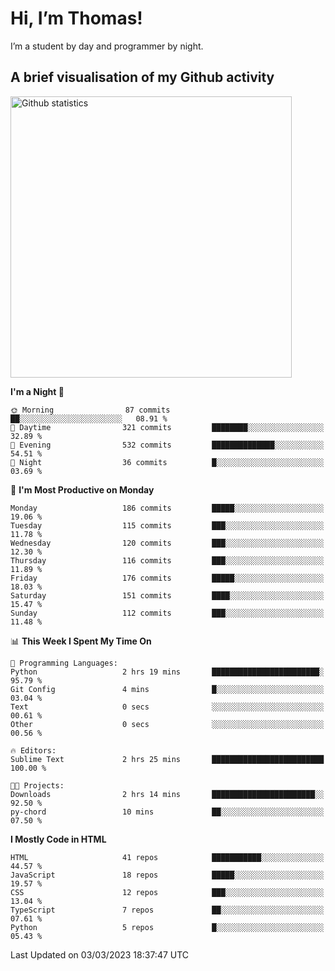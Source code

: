 # Hi, I’m Thomas!
I’m a student by day and programmer by night.

## A brief visualisation of my Github activity

<img title="My Github statistics" alt="Github statistics" width="450px" src="https://github-readme-stats.vercel.app/api?username=thomasrettig&show_icons=true&include_all_commits=true&count_private=true&&hide=issues&theme=tokyonight&border_radius=6px"/>

<!--START_SECTION:waka-->
**I'm a Night 🦉** 

```text
🌞 Morning                87 commits          ██░░░░░░░░░░░░░░░░░░░░░░░   08.91 % 
🌆 Daytime                321 commits         ████████░░░░░░░░░░░░░░░░░   32.89 % 
🌃 Evening                532 commits         ██████████████░░░░░░░░░░░   54.51 % 
🌙 Night                  36 commits          █░░░░░░░░░░░░░░░░░░░░░░░░   03.69 % 
```
📅 **I'm Most Productive on Monday** 

```text
Monday                   186 commits         █████░░░░░░░░░░░░░░░░░░░░   19.06 % 
Tuesday                  115 commits         ███░░░░░░░░░░░░░░░░░░░░░░   11.78 % 
Wednesday                120 commits         ███░░░░░░░░░░░░░░░░░░░░░░   12.30 % 
Thursday                 116 commits         ███░░░░░░░░░░░░░░░░░░░░░░   11.89 % 
Friday                   176 commits         █████░░░░░░░░░░░░░░░░░░░░   18.03 % 
Saturday                 151 commits         ████░░░░░░░░░░░░░░░░░░░░░   15.47 % 
Sunday                   112 commits         ███░░░░░░░░░░░░░░░░░░░░░░   11.48 % 
```


📊 **This Week I Spent My Time On** 

```text
💬 Programming Languages: 
Python                   2 hrs 19 mins       ████████████████████████░   95.79 % 
Git Config               4 mins              █░░░░░░░░░░░░░░░░░░░░░░░░   03.04 % 
Text                     0 secs              ░░░░░░░░░░░░░░░░░░░░░░░░░   00.61 % 
Other                    0 secs              ░░░░░░░░░░░░░░░░░░░░░░░░░   00.56 % 

🔥 Editors: 
Sublime Text             2 hrs 25 mins       █████████████████████████   100.00 % 

🐱‍💻 Projects: 
Downloads                2 hrs 14 mins       ███████████████████████░░   92.50 % 
py-chord                 10 mins             ██░░░░░░░░░░░░░░░░░░░░░░░   07.50 % 
```

**I Mostly Code in HTML** 

```text
HTML                     41 repos            ███████████░░░░░░░░░░░░░░   44.57 % 
JavaScript               18 repos            █████░░░░░░░░░░░░░░░░░░░░   19.57 % 
CSS                      12 repos            ███░░░░░░░░░░░░░░░░░░░░░░   13.04 % 
TypeScript               7 repos             ██░░░░░░░░░░░░░░░░░░░░░░░   07.61 % 
Python                   5 repos             █░░░░░░░░░░░░░░░░░░░░░░░░   05.43 % 
```




 Last Updated on 03/03/2023 18:37:47 UTC
<!--END_SECTION:waka-->
